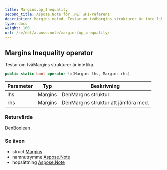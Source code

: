 ```yaml
---
title: Margins.op_Inequality
second_title: Aspose.Note för .NET API-referens
description: Margins metod. Testar om tvåMargins strukturer är inte lika.
type: docs
weight: 100
url: /sv/net/aspose.note/margins/op_inequality/
---
```

## Margins Inequality operator

Testar om tvåMargins strukturer är inte lika.

```csharp
public static bool operator !=(Margins lhs, Margins rhs)
```

| Parameter | Typ | Beskrivning |
| --- | --- | --- |
| lhs | Margins | DenMargins struktur. |
| rhs | Margins | DenMargins struktur att jämföra med. |

### Returvärde

DenBoolean .

### Se även

* struct [Margins](../)
* namnutrymme [Aspose.Note](../../margins/)
* hopsättning [Aspose.Note](../../../)


